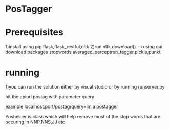 # PosTagger

# Prerequisites
1)install using pip flask,flask_restful,nltk
2)run nltk.download() -->using gui download packages stopwords,averaged_perceptron_tagger.pickle,punkt

# running
1)you can run the solution either by visual studio or by running runserver.py


hit the apiurl postag with parameter query

example 
localhost:port/postag/query=im a postagger


Poshelper is class which will help remove most of the stop words that are occuring in NNP,NNS,JJ etc

